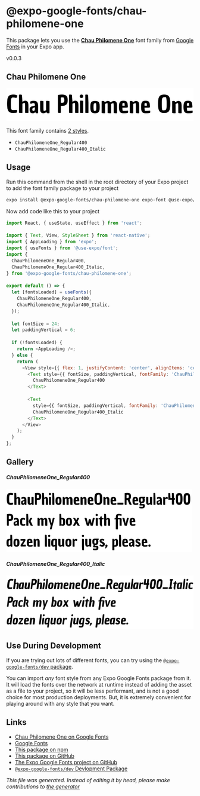 # @expo-google-fonts/chau-philomene-one

This package lets you use the [**Chau Philomene One**](https://fonts.google.com/specimen/Chau+Philomene+One) font family from [Google Fonts](https://fonts.google.com/) in your Expo app.

v0.0.3

## Chau Philomene One

![Chau Philomene One](./font-family.png)

This font family contains [2 styles](#gallery).

- `ChauPhilomeneOne_Regular400`
- `ChauPhilomeneOne_Regular400_Italic`

## Usage

Run this command from the shell in the root directory of your Expo project to add the font family package to your project
```sh
expo install @expo-google-fonts/chau-philomene-one expo-font @use-expo/font
```

Now add code like this to your project
```js
import React, { useState, useEffect } from 'react';

import { Text, View, StyleSheet } from 'react-native';
import { AppLoading } from 'expo';
import { useFonts } from '@use-expo/font';
import {
  ChauPhilomeneOne_Regular400,
  ChauPhilomeneOne_Regular400_Italic,
} from '@expo-google-fonts/chau-philomene-one';

export default () => {
  let [fontsLoaded] = useFonts({
    ChauPhilomeneOne_Regular400,
    ChauPhilomeneOne_Regular400_Italic,
  });

  let fontSize = 24;
  let paddingVertical = 6;

  if (!fontsLoaded) {
    return <AppLoading />;
  } else {
    return (
      <View style={{ flex: 1, justifyContent: 'center', alignItems: 'center' }}>
        <Text style={{ fontSize, paddingVertical, fontFamily: 'ChauPhilomeneOne_Regular400' }}>
          ChauPhilomeneOne_Regular400
        </Text>

        <Text
          style={{ fontSize, paddingVertical, fontFamily: 'ChauPhilomeneOne_Regular400_Italic' }}>
          ChauPhilomeneOne_Regular400_Italic
        </Text>
      </View>
    );
  }
};

```

## Gallery

##### ChauPhilomeneOne_Regular400
![ChauPhilomeneOne_Regular400](./c44d00d1e4d0cfcf8ae3458b12571cdd000ce9df7849a29afa3dd3aadfdb6224.ttf.png)

##### ChauPhilomeneOne_Regular400_Italic
![ChauPhilomeneOne_Regular400_Italic](./5be1fbfb8c59a78422d618850745eeabe8bebc7aef35518a599c765168ad124a.ttf.png)


## Use During Development

If you are trying out lots of different fonts, you can try using the [`@expo-google-fonts/dev` package](https://www.npmjs.com/package/@expo-google-fonts/dev).

You can import *any* font style from any Expo Google Fonts package from it. It will load the fonts
over the network at runtime instead of adding the asset as a file to your project, so it will be 
less performant, and is not a good choice for most production deployments. But, it is extremely convenient
for playing around with any style that you want.

## Links

- [Chau Philomene One on Google Fonts](https://fonts.google.com/specimen/Chau+Philomene+One)
- [Google Fonts](https://fonts.google.com/)
- [This package on npm](https://www.npmjs.com/package/@expo-google-fonts/chau-philomene-one)
- [This package on GitHub](https://github.com/expo/google-fonts/tree/master/font-packages/chau-philomene-one)
- [The Expo Google Fonts project on GitHub](https://github.com/expo/google-fonts)
- [`@expo-google-fonts/dev` Devlopment Package](https://github.com/expo/google-fonts/tree/master/font-packages/dev)


*This file was generated. Instead of editing it by head, please make contributions to [the generator](https://github.com/expo/google-fonts/tree/master/packages/generator)*
